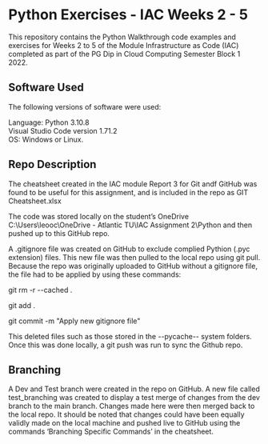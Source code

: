 # Python Exercises - IAC Weeks 2 - 5 #

This repository contains the Python Walkthrough code examples and exercises for Weeks 2 to 5 of the Module Infrastructure as Code (IAC) completed as part of the PG Dip in Cloud Computing Semester Block 1 2022.

## Software Used

The following versions of software were used:

Language: Python 3.10.8  
Visual Studio Code version 1.71.2  
OS: Windows or Linux.  

## Repo Description

The cheatsheet created in the IAC module Report 3 for Git andf GitHub was found to be useful for this assignment, and is included in the repo as GIT Cheatsheet.xlsx

The code was stored locally on the student’s OneDrive C:\Users\leooc\OneDrive - Atlantic TU\IAC Assignment 2\Python and then pushed up to this GitHub repo.

A .gitignore file was created on GitHub to exclude complied Pythion (.pyc extension) files. This new file was then pulled to the local repo using git pull.
Because the repo was originally uploaded to GitHub without a gitignore file, the file had to be applied by using these commands:

git rm -r --cached . 

git add . 

git commit -m "Apply new gitignore file"

This deleted files such as those stored in the --pycache-- system folders. Once this was done locally, a git push was run to sync the Github repo.

## Branching

A Dev and Test branch were created in the repo on GitHub. A new file called test_branching was created to display a test merge of changes from the dev branch to the main branch. Changes made here were then merged back to the local repo. It should be noted that changes could have been equally validly made on the local machine and pushed live to GitHub using the commands ‘Branching Specific Commands’ in the cheatsheet.

